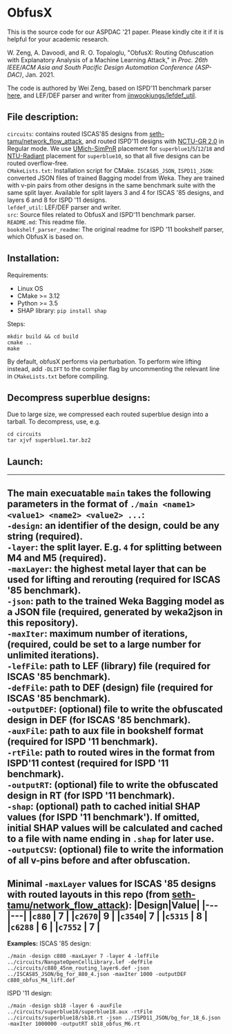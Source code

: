 # ObfusX
This is the source code for our ASPDAC '21 paper. Please kindly cite it if it is helpful for your academic research.

W. Zeng, A. Davoodi, and R. O. Topaloglu, "ObfusX: Routing Obfuscation with Explanatory Analysis of a Machine Learning Attack," in *Proc. 26th IEEE/ACM Asia and South Pacific Design Automation Conference (ASP-DAC)*, Jan. 2021.

The code is authored by Wei Zeng, based on ISPD'11 benchmark parser [here](https://jonathoncmagana.github.io/magana/Parser/), and LEF/DEF parser and writer from [jinwookjungs/lefdef_util](https://github.com/jinwookjungs/lefdef_util).

## File description:
`circuits`: contains routed ISCAS'85 designs from [seth-tamu/network_flow_attack](https://github.com/seth-tamu/network_flow_attack), and routed ISPD'11 designs with [NCTU-GR 2.0](https://people.cs.nctu.edu.tw/~whliu/NCTU-GR.htm) in Regular mode. We use [UMich-SimPnR](http://www.ispd.cc/contests/11/ISPD2011_Pl_Files/UMich_SimPLR.tar.bz2) placement for `superblue1`/`5`/`12`/`18` and [NTU-Radiant](http://www.ispd.cc/contests/11/ISPD2011_Pl_Files/NTU_Radiant.tar.bz2) placement for `superblue10`, so that all five designs can be routed overflow-free.  
`CMakeLists.txt`: Installation script for CMake. 
`ISCAS85_JSON`, `ISPD11_JSON`: converted JSON files of trained Bagging model from Weka. They are trained with v-pin pairs from other designs in the same benchmark suite with the same split layer. Available for split layers 3 and 4 for ISCAS '85 designs, and layers 6 and 8 for ISPD '11 designs.  
`lefdef_util`: LEF/DEF parser and writer.  
`src`: Source files related to ObfusX and ISPD'11 benchmark parser.  
`README.md`: This readme file.  
`bookshelf_parser_readme`: The original readme for ISPD '11 bookshelf parser, which ObfusX is based on.

## Installation:
Requirements:
- Linux OS  
- CMake >= 3.12  
- Python >= 3.5
- SHAP library: `pip install shap`

Steps:
```
mkdir build && cd build
cmake ..
make
```
By default, obfusX performs via perturbation. To perform wire lifting instead, add `-DLIFT` to the compiler flag by uncommenting the relevant line in `CMakeLists.txt` before compiling.

## Decompress superblue designs:
Due to large size, we compressed each routed superblue design into a tarball. To decompress, use, e.g.
```
cd circuits
tar xjvf superblue1.tar.bz2
```

## Launch:
-----
The main execuatable `main` takes the following parameters in the format of `./main <name1> <value1> <name2> <value2> ...`:  
`-design`: an identifier of the design, could be any string (required).  
`-layer`: the split layer. E.g. `4` for splitting between M4 and M5 (required).  
`-maxLayer`: the highest metal layer that can be used for lifting and rerouting (required for ISCAS '85 benchmark).  
`-json`: path to the trained Weka Bagging model as a JSON file (required, generated by weka2json in this repository).  
`-maxIter`: maximum number of iterations, (required, could be set to a large number for unlimited iterations).  
`-lefFile`: path to LEF (library) file (required for ISCAS '85 benchmark).  
`-defFile`: path to DEF (design) file (required for ISCAS '85 benchmark).  
`-outputDEF`: (optional) file to write the obfuscated design in DEF (for ISCAS '85 benchmark).  
`-auxFile`: path to aux file in bookshelf format (required for ISPD '11 benchmark).  
`-rtFile`: path to routed wires in the format from ISPD'11 contest (required for ISPD '11 benchmark).  
`-outputRT`: (optional) file to write the obfuscated design in RT (for ISPD '11 benchmark).  
`-shap`: (optional) path to cached initial SHAP values (for ISPD '11 benchmark'). If omitted, initial SHAP values will be calculated and cached to a file with name ending in `.shap` for later use.  
`-outputCSV`: (optional) file to write the information of all v-pins before and after obfuscation.  
-----
Minimal `-maxLayer` values for ISCAS '85 designs with routed layouts in this repo (from [seth-tamu/network_flow_attack](https://github.com/seth-tamu/network_flow_attack)):
|Design|Value|
|---|---|
|`c880` | 7 |
|`c2670`| 9 |
|`c3540`| 7 |
|`c5315` | 8 |
|`c6288` | 6 |
|`c7552` | 7 |
-----
**Examples:**
ISCAS '85 design:
```
./main -design c880 -maxLayer 7 -layer 4 -lefFile ../circuits/NangateOpenCellLibrary.lef -defFile ../circuits/c880_45nm_routing_layer6.def -json ../ISCAS85_JSON/bg_for_880_4.json -maxIter 1000 -outputDEF c880_obfus_M4_lift.def
```

ISPD '11 design:
```
./main -design sb18 -layer 6 -auxFile ../circuits/superblue18/superblue18.aux -rtFile ../circuits/superblue18/sb18.rt -json ../ISPD11_JSON/bg_for_18_6.json -maxIter 1000000 -outputRT sb18_obfus_M6.rt
```
